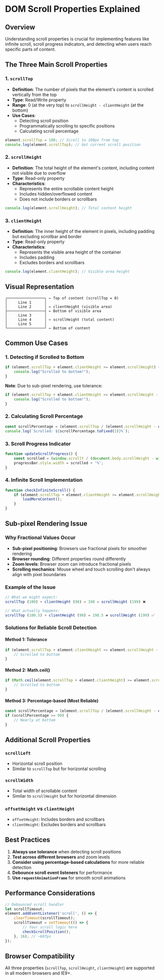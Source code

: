 # DOM Scroll Properties Explained

## Overview
Understanding scroll properties is crucial for implementing features like infinite scroll, scroll progress indicators, and detecting when users reach specific parts of content.

## The Three Main Scroll Properties

### 1. `scrollTop`
- **Definition**: The number of pixels that the element's content is scrolled vertically from the top
- **Type**: Read/Write property
- **Range**: 0 (at the very top) to `scrollHeight - clientHeight` (at the bottom)
- **Use Cases**: 
  - Detecting scroll position
  - Programmatically scrolling to specific positions
  - Calculating scroll percentage

```javascript
element.scrollTop = 100; // Scroll to 100px from top
console.log(element.scrollTop); // Get current scroll position
```

### 2. `scrollHeight`
- **Definition**: The total height of the element's content, including content not visible due to overflow
- **Type**: Read-only property
- **Characteristics**: 
  - Represents the entire scrollable content height
  - Includes hidden/overflowed content
  - Does not include borders or scrollbars

```javascript
console.log(element.scrollHeight); // Total content height
```

### 3. `clientHeight`
- **Definition**: The inner height of the element in pixels, including padding but excluding scrollbar and border
- **Type**: Read-only property
- **Characteristics**:
  - Represents the visible area height of the container
  - Includes padding
  - Excludes borders and scrollbars

```javascript
console.log(element.clientHeight); // Visible area height
```

## Visual Representation

```
┌─────────────────┐ ← Top of content (scrollTop = 0)
│     Line 1      │
│     Line 2      │ ← clientHeight (visible area)
├─────────────────┤ ← Bottom of visible area
│     Line 3      │
│     Line 4      │ ← scrollHeight (total content)
│     Line 5      │
└─────────────────┘ ← Bottom of content
```

## Common Use Cases

### 1. Detecting if Scrolled to Bottom
```javascript
if (element.scrollTop + element.clientHeight >= element.scrollHeight) {
    console.log("Scrolled to bottom!");
}
```

**Note**: Due to sub-pixel rendering, use tolerance:
```javascript
if (element.scrollTop + element.clientHeight >= element.scrollHeight - 1) {
    console.log("Scrolled to bottom!");
}
```

### 2. Calculating Scroll Percentage
```javascript
const scrollPercentage = (element.scrollTop / (element.scrollHeight - element.clientHeight)) * 100;
console.log(`Scrolled: ${scrollPercentage.toFixed(2)}%`);
```

### 3. Scroll Progress Indicator
```javascript
function updateScrollProgress() {
    const scrolled = (window.scrollY / (document.body.scrollHeight - window.innerHeight)) * 100;
    progressBar.style.width = scrolled + '%';
}
```

### 4. Infinite Scroll Implementation
```javascript
function checkInfiniteScroll() {
    if (element.scrollTop + element.clientHeight >= element.scrollHeight - 100) {
        loadMoreContent();
    }
}
```

## Sub-pixel Rendering Issue

### Why Fractional Values Occur
- **Sub-pixel positioning**: Browsers use fractional pixels for smoother rendering
- **Browser rounding**: Different properties round differently
- **Zoom levels**: Browser zoom can introduce fractional pixels
- **Scrolling mechanics**: Mouse wheel and touch scrolling don't always align with pixel boundaries

### Example of the Issue
```javascript
// What we might expect:
scrollTop (100) + clientHeight (98) = 198 = scrollHeight (199) ❌

// What actually happens:
scrollTop (100.5) + clientHeight (98) = 198.5 ≠ scrollHeight (199) ✅
```

### Solutions for Reliable Scroll Detection

#### Method 1: Tolerance
```javascript
if (element.scrollTop + element.clientHeight >= element.scrollHeight - 1) {
    // Scrolled to bottom
}
```

#### Method 2: Math.ceil()
```javascript
if (Math.ceil(element.scrollTop + element.clientHeight) >= element.scrollHeight) {
    // Scrolled to bottom
}
```

#### Method 3: Percentage-based (Most Reliable)
```javascript
const scrollPercentage = (element.scrollTop / (element.scrollHeight - element.clientHeight)) * 100;
if (scrollPercentage >= 99) {
    // Nearly at bottom
}
```

## Additional Scroll Properties

### `scrollLeft`
- Horizontal scroll position
- Similar to `scrollTop` but for horizontal scrolling

### `scrollWidth`
- Total width of scrollable content
- Similar to `scrollHeight` but for horizontal dimension

### `offsetHeight` vs `clientHeight`
- `offsetHeight`: Includes borders and scrollbars
- `clientHeight`: Excludes borders and scrollbars

## Best Practices

1. **Always use tolerance** when detecting scroll positions
2. **Test across different browsers** and zoom levels
3. **Consider using percentage-based calculations** for more reliable detection
4. **Debounce scroll event listeners** for performance
5. **Use `requestAnimationFrame`** for smooth scroll animations

## Performance Considerations

```javascript
// Debounced scroll handler
let scrollTimeout;
element.addEventListener('scroll', () => {
    clearTimeout(scrollTimeout);
    scrollTimeout = setTimeout(() => {
        // Your scroll logic here
        checkScrollPosition();
    }, 16); // ~60fps
});
```

## Browser Compatibility
All three properties (`scrollTop`, `scrollHeight`, `clientHeight`) are supported in all modern browsers and IE9+.

